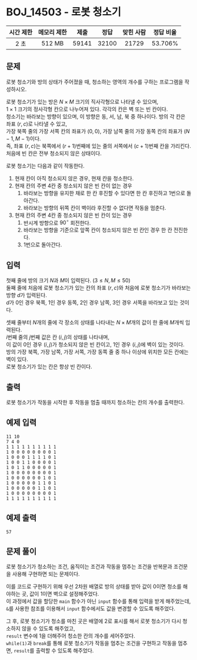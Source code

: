 # BOJ_14503 - 로봇 청소기

| 시간 제한 | 메모리 제한 | 제출  | 정답  | 맞힌 사람 | 정답 비율 |
| :-------: | :---------: | :---: | :---: | :-------: | :-------: |
|   2 초    |   512 MB    | 59141 | 32100 |   21729   |  53.706%  |

## 문제

로봇 청소기와 방의 상태가 주어졌을 때, 청소하는 영역의 개수를 구하는 프로그램을 작성하시오.

로봇 청소기가 있는 방은 $N \times M$ 크기의 직사각형으로 나타낼 수 있으며,  
$1 \times 1$ 크기의 정사각형 칸으로 나누어져 있다. 각각의 칸은 벽 또는 빈 칸이다.  
청소기는 바라보는 방향이 있으며, 이 방향은 동, 서, 남, 북 중 하나이다. 방의 각 칸은 좌표 $(r, c)$로 나타낼 수 있고,  
가장 북쪽 줄의 가장 서쪽 칸의 좌표가 $(0, 0)$, 가장 남쪽 줄의 가장 동쪽 칸의 좌표가
$(N-1, M-1)$이다.  
즉, 좌표 $(r, c)$는 북쪽에서 $(r+1)$번째에 있는 줄의 서쪽에서 $(c+1)$번째 칸을 가리킨다.  
처음에 빈 칸은 전부 청소되지 않은 상태이다.

로봇 청소기는 다음과 같이 작동한다.

1. 현재 칸이 아직 청소되지 않은 경우, 현재 칸을 청소한다.
2. 현재 칸의 주변 $4$칸 중 청소되지 않은 빈 칸이 없는 경우
   1. 바라보는 방향을 유지한 채로 한 칸 후진할 수 있다면 한 칸 후진하고 1번으로 돌아간다.
   2. 바라보는 방향의 뒤쪽 칸이 벽이라 후진할 수 없다면 작동을 멈춘다.
3. 현재 칸의 주변 $4$칸 중 청소되지 않은 빈 칸이 있는 경우
   1. 반시계 방향으로 $90^\circ$ 회전한다.
   2. 바라보는 방향을 기준으로 앞쪽 칸이 청소되지 않은 빈 칸인 경우 한 칸 전진한다.
   3. 1번으로 돌아간다.

## 입력

첫째 줄에 방의 크기 $N$과 $M$이 입력된다. $(3 \le N, M \le 50)$  
둘째 줄에 처음에 로봇 청소기가 있는 칸의 좌표 $(r, c)$와 처음에 로봇 청소기가 바라보는 방향 $d$가 입력된다.  
$d$가 $0$인 경우 북쪽, $1$인 경우 동쪽, $2$인 경우 남쪽, $3$인 경우 서쪽을 바라보고 있는 것이다.

셋째 줄부터 $N$개의 줄에 각 장소의 상태를 나타내는 $N \times M$개의 값이 한 줄에 $M$개씩 입력된다.  
$i$번째 줄의 $j$번째 값은 칸 $(i, j)$의 상태를 나타내며,  
이 값이 $0$인 경우 $(i, j)$가 청소되지 않은 빈 칸이고, $1$인 경우 $(i, j)$에 벽이 있는 것이다.  
방의 가장 북쪽, 가장 남쪽, 가장 서쪽, 가장 동쪽 줄 중 하나 이상에 위치한 모든 칸에는 벽이 있다.  
로봇 청소기가 있는 칸은 항상 빈 칸이다.

## 출력

로봇 청소기가 작동을 시작한 후 작동을 멈출 때까지 청소하는 칸의 개수를 출력한다.

## 예제 입력

```
11 10
7 4 0
1 1 1 1 1 1 1 1 1 1
1 0 0 0 0 0 0 0 0 1
1 0 0 0 1 1 1 1 0 1
1 0 0 1 1 0 0 0 0 1
1 0 1 1 0 0 0 0 0 1
1 0 0 0 0 0 0 0 0 1
1 0 0 0 0 0 0 1 0 1
1 0 0 0 0 0 1 1 0 1
1 0 0 0 0 0 1 1 0 1
1 0 0 0 0 0 0 0 0 1
1 1 1 1 1 1 1 1 1 1
```

## 예제 출력

```
57
```

## 문제 풀이

로봇 청소기가 청소하는 조건, 움직이는 조건과 작동을 멈추는 조건을 반복문과 조건문을 사용해 구현하면 되는 문제이다.

이를 코드로 구현하기 위해 우선 2차원 배열로 방의 상태를 받아 값이 0이면 청소를 해야하는 곳, 값이 1이면 벽으로 설정해주었다.  
이 과정에서 값을 할당한 `main` 함수가 아닌 `input` 함수를 통해 입력을 받게 해주었는데,  
`&`를 사용한 참조를 이용해서 `input` 함수에서도 값을 변경할 수 있도록 해주었다.

그 후, 로봇 청소기가 청소를 마친 곳은 배열에 2로 표시를 해서 로봇 청소기가 다시 청소하지 않을 수 있도록 해주었고,  
`result` 변수에 1을 더해주어 청소한 칸의 개수를 세어주었다.  
`while(1)`과 `break`를 통해 로봇 청소기가 작동을 멈추는 조건을 구현하고 작동을 멈추면, `result`를 출력할 수 있도록 해주었다.
